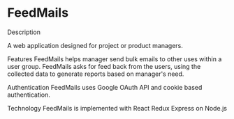 # FeedMails

Description
  
  A web application designed for project or product managers.

Features
  FeedMails helps manager send bulk emails to other uses within a user group. FeedMails asks for feed back from
  the users, using the collected data to generate reports based on manager's need.

Authentication
  FeedMails uses Google OAuth API and cookie based authentication.   

Technology
  FeedMails is implemented with React Redux Express on Node.js

